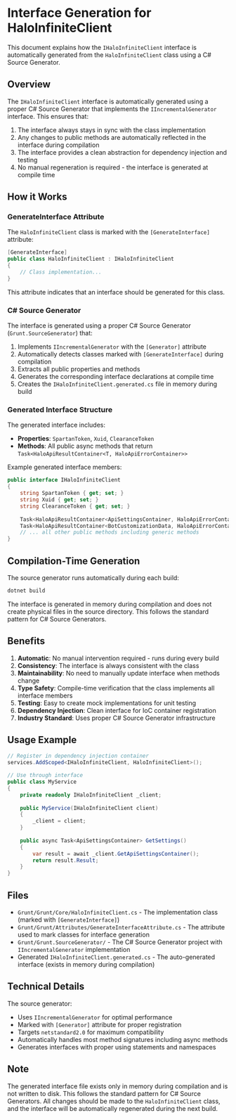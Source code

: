 # Interface Generation for HaloInfiniteClient

This document explains how the `IHaloInfiniteClient` interface is automatically generated from the `HaloInfiniteClient` class using a C# Source Generator.

## Overview

The `IHaloInfiniteClient` interface is automatically generated using a proper C# Source Generator that implements the `IIncrementalGenerator` interface. This ensures that:

1. The interface always stays in sync with the class implementation
2. Any changes to public methods are automatically reflected in the interface during compilation
3. The interface provides a clean abstraction for dependency injection and testing
4. No manual regeneration is required - the interface is generated at compile time

## How it Works

### GenerateInterface Attribute

The `HaloInfiniteClient` class is marked with the `[GenerateInterface]` attribute:

```csharp
[GenerateInterface]
public class HaloInfiniteClient : IHaloInfiniteClient
{
    // Class implementation...
}
```

This attribute indicates that an interface should be generated for this class.

### C# Source Generator

The interface is generated using a proper C# Source Generator (`Grunt.SourceGenerator`) that:

1. Implements `IIncrementalGenerator` with the `[Generator]` attribute
2. Automatically detects classes marked with `[GenerateInterface]` during compilation
3. Extracts all public properties and methods
4. Generates the corresponding interface declarations at compile time
5. Creates the `IHaloInfiniteClient.generated.cs` file in memory during build

### Generated Interface Structure

The generated interface includes:

- **Properties**: `SpartanToken`, `Xuid`, `ClearanceToken`
- **Methods**: All public async methods that return `Task<HaloApiResultContainer<T, HaloApiErrorContainer>>`

Example generated interface members:

```csharp
public interface IHaloInfiniteClient
{
    string SpartanToken { get; set; }
    string Xuid { get; set; }
    string ClearanceToken { get; set; }
    
    Task<HaloApiResultContainer<ApiSettingsContainer, HaloApiErrorContainer>> GetApiSettingsContainer();
    Task<HaloApiResultContainer<BotCustomizationData, HaloApiErrorContainer>> AcademyGetBotCustomization(string flightId);
    // ... all other public methods including generic methods
}
```

## Compilation-Time Generation

The source generator runs automatically during each build:

```bash
dotnet build
```

The interface is generated in memory during compilation and does not create physical files in the source directory. This follows the standard pattern for C# Source Generators.

## Benefits

1. **Automatic**: No manual intervention required - runs during every build
2. **Consistency**: The interface is always consistent with the class
3. **Maintainability**: No need to manually update interface when methods change
4. **Type Safety**: Compile-time verification that the class implements all interface members
5. **Testing**: Easy to create mock implementations for unit testing
6. **Dependency Injection**: Clean interface for IoC container registration
7. **Industry Standard**: Uses proper C# Source Generator infrastructure

## Usage Example

```csharp
// Register in dependency injection container
services.AddScoped<IHaloInfiniteClient, HaloInfiniteClient>();

// Use through interface
public class MyService
{
    private readonly IHaloInfiniteClient _client;
    
    public MyService(IHaloInfiniteClient client)
    {
        _client = client;
    }
    
    public async Task<ApiSettingsContainer> GetSettings()
    {
        var result = await _client.GetApiSettingsContainer();
        return result.Result;
    }
}
```

## Files

- `Grunt/Grunt/Core/HaloInfiniteClient.cs` - The implementation class (marked with `[GenerateInterface]`)
- `Grunt/Grunt/Attributes/GenerateInterfaceAttribute.cs` - The attribute used to mark classes for interface generation
- `Grunt/Grunt.SourceGenerator/` - The C# Source Generator project with `IIncrementalGenerator` implementation
- Generated `IHaloInfiniteClient.generated.cs` - The auto-generated interface (exists in memory during compilation)

## Technical Details

The source generator:
- Uses `IIncrementalGenerator` for optimal performance
- Marked with `[Generator]` attribute for proper registration
- Targets `netstandard2.0` for maximum compatibility
- Automatically handles most method signatures including async methods
- Generates interfaces with proper using statements and namespaces

## Note

The generated interface file exists only in memory during compilation and is not written to disk. This follows the standard pattern for C# Source Generators. All changes should be made to the `HaloInfiniteClient` class, and the interface will be automatically regenerated during the next build.